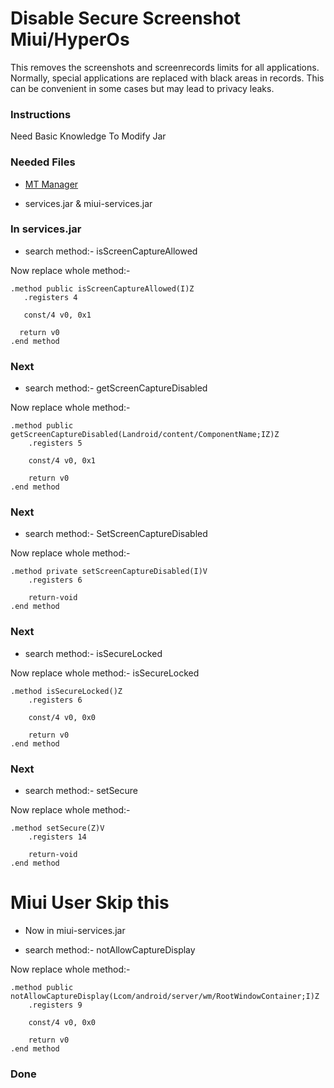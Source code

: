 # Disable Secure Screenshot Miui/HyperOs
This removes the screenshots and
screenrecords limits for all applications.
Normally, special applications are replaced
with black areas in records. This can be
convenient in some cases but may lead to
privacy leaks.

### Instructions
Need Basic Knowledge To Modify Jar

### Needed Files
- [MT Manager](https://t.me/mtmanager) 

- services.jar & miui-services.jar


### In services.jar
- search method:- isScreenCaptureAllowed

Now replace whole method:-
```
.method public isScreenCaptureAllowed(I)Z
   .registers 4

   const/4 v0, 0x1

  return v0  
.end method
```

### Next
- search method:- getScreenCaptureDisabled

Now replace whole method:-
```
.method public getScreenCaptureDisabled(Landroid/content/ComponentName;IZ)Z
    .registers 5

    const/4 v0, 0x1

    return v0
.end method
```

### Next
- search method:- SetScreenCaptureDisabled

Now replace whole method:-
```
.method private setScreenCaptureDisabled(I)V
    .registers 6

    return-void
.end method
```

### Next
- search method:- isSecureLocked

Now replace whole method:- isSecureLocked
```
.method isSecureLocked()Z
    .registers 6

    const/4 v0, 0x0

    return v0
.end method
```

### Next
- search method:- setSecure

Now replace whole method:-
```
.method setSecure(Z)V
    .registers 14

    return-void
.end method
```


# Miui User Skip this
- Now in miui-services.jar

- search method:- notAllowCaptureDisplay

Now replace whole method:-
```
.method public notAllowCaptureDisplay(Lcom/android/server/wm/RootWindowContainer;I)Z
    .registers 9

    const/4 v0, 0x0

    return v0
.end method
```

### Done 
